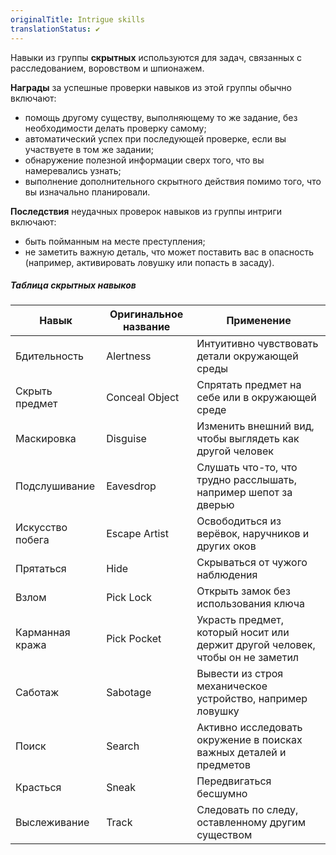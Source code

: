 ```yaml
---
originalTitle: Intrigue skills
translationStatus: ✔️
---
```


Навыки из группы **скрытных** используются для задач, связанных с расследованием, воровством и шпионажем.

**Награды** за успешные проверки навыков из этой группы обычно включают:
- помощь другому существу, выполняющему то же задание, без необходимости делать проверку самому;
- автоматический успех при последующей проверке, если вы участвуете в том же задании;
- обнаружение полезной информации сверх того, что вы намеревались узнать;
- выполнение дополнительного скрытного действия помимо того, что вы изначально планировали.

**Последствия** неудачных проверок навыков из группы интриги включают:
- быть пойманным на месте преступления;
- не заметить важную деталь, что может поставить вас в опасность (например, активировать ловушку или попасть в засаду).

##### Таблица скрытных навыков

| Навык            | Оригинальное название | Применение                                                                    |
| ---------------- | --------------------- | ----------------------------------------------------------------------------- |
| Бдительность     | Alertness             | Интуитивно чувствовать детали окружающей среды                                |
| Скрыть предмет   | Conceal Object        | Спрятать предмет на себе или в окружающей среде                               |
| Маскировка       | Disguise              | Изменить внешний вид, чтобы выглядеть как другой человек                      |
| Подслушивание    | Eavesdrop             | Слушать что-то, что трудно расслышать, например шепот за дверью               |
| Искусство побега | Escape Artist         | Освободиться из верёвок, наручников и других оков                             |
| Прятаться        | Hide                  | Скрываться от чужого наблюдения                                               |
| Взлом            | Pick Lock             | Открыть замок без использования ключа                                         |
| Карманная кража  | Pick Pocket           | Украсть предмет, который носит или держит другой человек, чтобы он не заметил |
| Саботаж          | Sabotage              | Вывести из строя механическое устройство, например ловушку                    |
| Поиск            | Search                | Активно исследовать окружение в поисках важных деталей и предметов            |
| Красться         | Sneak                 | Передвигаться бесшумно                                                        |
| Выслеживание     | Track                 | Следовать по следу, оставленному другим существом                             |
